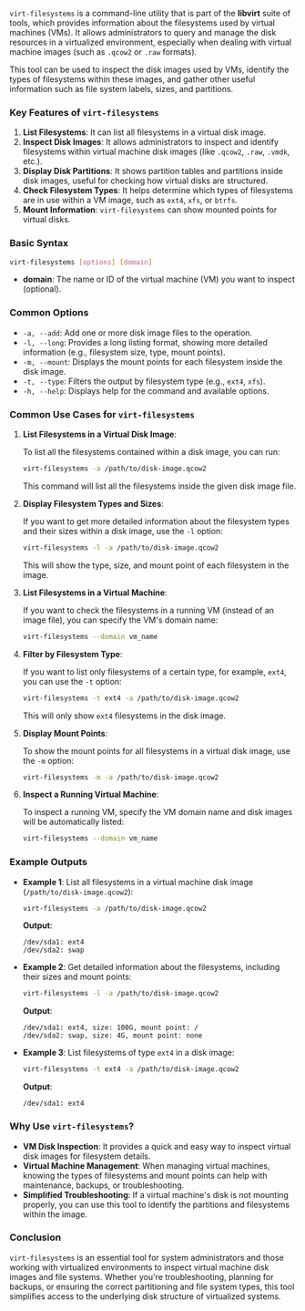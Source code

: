 `virt-filesystems` is a command-line utility that is part of the **libvirt** suite of tools, which provides information about the filesystems used by virtual machines (VMs). It allows administrators to query and manage the disk resources in a virtualized environment, especially when dealing with virtual machine images (such as `.qcow2` or `.raw` formats).

This tool can be used to inspect the disk images used by VMs, identify the types of filesystems within these images, and gather other useful information such as file system labels, sizes, and partitions.

### Key Features of `virt-filesystems`

1. **List Filesystems**: It can list all filesystems in a virtual disk image.
2. **Inspect Disk Images**: It allows administrators to inspect and identify filesystems within virtual machine disk images (like `.qcow2`, `.raw`, `.vmdk`, etc.).
3. **Display Disk Partitions**: It shows partition tables and partitions inside disk images, useful for checking how virtual disks are structured.
4. **Check Filesystem Types**: It helps determine which types of filesystems are in use within a VM image, such as `ext4`, `xfs`, or `btrfs`.
5. **Mount Information**: `virt-filesystems` can show mounted points for virtual disks.

### Basic Syntax

```bash
virt-filesystems [options] [domain]
```

- **domain**: The name or ID of the virtual machine (VM) you want to inspect (optional).

### Common Options

- `-a, --add`: Add one or more disk image files to the operation.
- `-l, --long`: Provides a long listing format, showing more detailed information (e.g., filesystem size, type, mount points).
- `-m, --mount`: Displays the mount points for each filesystem inside the disk image.
- `-t, --type`: Filters the output by filesystem type (e.g., `ext4`, `xfs`).
- `-h, --help`: Displays help for the command and available options.

### Common Use Cases for `virt-filesystems`

1. **List Filesystems in a Virtual Disk Image**:

   To list all the filesystems contained within a disk image, you can run:

   ```bash
   virt-filesystems -a /path/to/disk-image.qcow2
   ```

   This command will list all the filesystems inside the given disk image file.

2. **Display Filesystem Types and Sizes**:

   If you want to get more detailed information about the filesystem types and their sizes within a disk image, use the `-l` option:

   ```bash
   virt-filesystems -l -a /path/to/disk-image.qcow2
   ```

   This will show the type, size, and mount point of each filesystem in the image.

3. **List Filesystems in a Virtual Machine**:

   If you want to check the filesystems in a running VM (instead of an image file), you can specify the VM's domain name:

   ```bash
   virt-filesystems --domain vm_name
   ```

4. **Filter by Filesystem Type**:

   If you want to list only filesystems of a certain type, for example, `ext4`, you can use the `-t` option:

   ```bash
   virt-filesystems -t ext4 -a /path/to/disk-image.qcow2
   ```

   This will only show `ext4` filesystems in the disk image.

5. **Display Mount Points**:

   To show the mount points for all filesystems in a virtual disk image, use the `-m` option:

   ```bash
   virt-filesystems -m -a /path/to/disk-image.qcow2
   ```

6. **Inspect a Running Virtual Machine**:

   To inspect a running VM, specify the VM domain name and disk images will be automatically listed:

   ```bash
   virt-filesystems --domain vm_name
   ```

### Example Outputs

- **Example 1**: List all filesystems in a virtual machine disk image (`/path/to/disk-image.qcow2`):

   ```bash
   virt-filesystems -a /path/to/disk-image.qcow2
   ```

   **Output**:
   ```
   /dev/sda1: ext4
   /dev/sda2: swap
   ```

- **Example 2**: Get detailed information about the filesystems, including their sizes and mount points:

   ```bash
   virt-filesystems -l -a /path/to/disk-image.qcow2
   ```

   **Output**:
   ```
   /dev/sda1: ext4, size: 100G, mount point: /
   /dev/sda2: swap, size: 4G, mount point: none
   ```

- **Example 3**: List filesystems of type `ext4` in a disk image:

   ```bash
   virt-filesystems -t ext4 -a /path/to/disk-image.qcow2
   ```

   **Output**:
   ```
   /dev/sda1: ext4
   ```

### Why Use `virt-filesystems`?

- **VM Disk Inspection**: It provides a quick and easy way to inspect virtual disk images for filesystem details.
- **Virtual Machine Management**: When managing virtual machines, knowing the types of filesystems and mount points can help with maintenance, backups, or troubleshooting.
- **Simplified Troubleshooting**: If a virtual machine's disk is not mounting properly, you can use this tool to identify the partitions and filesystems within the image.

### Conclusion

`virt-filesystems` is an essential tool for system administrators and those working with virtualized environments to inspect virtual machine disk images and file systems. Whether you're troubleshooting, planning for backups, or ensuring the correct partitioning and file system types, this tool simplifies access to the underlying disk structure of virtualized systems.
